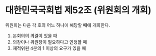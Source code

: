 # 대한민국국회법 제52조 (위원회의 개회)

위원회는 다음 각 호의 어느 하나에 해당할 때에 개회한다.

1. 본회의의 의결이 있을 때  
2. 의장이나 위원장이 필요하다고 인정할 때  
3. 재적위원 4분의 1 이상의 요구가 있을 때
